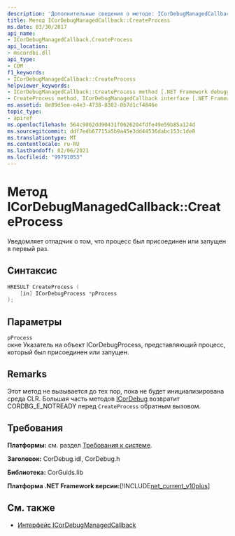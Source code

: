 ```yaml
---
description: 'Дополнительные сведения о методе: ICorDebugManagedCallback:: CreateProcess'
title: Метод ICorDebugManagedCallback::CreateProcess
ms.date: 03/30/2017
api_name:
- ICorDebugManagedCallback.CreateProcess
api_location:
- mscordbi.dll
api_type:
- COM
f1_keywords:
- ICorDebugManagedCallback::CreateProcess
helpviewer_keywords:
- ICorDebugManagedCallback::CreateProcess method [.NET Framework debugging]
- CreateProcess method, ICorDebugManagedCallback interface [.NET Framework debugging]
ms.assetid: 8e89d5ee-e4e3-4738-8302-0b7d1cf4846e
topic_type:
- apiref
ms.openlocfilehash: 564c9862dd90431f0626204fdfe49e59b85a124d
ms.sourcegitcommit: ddf7edb67715a5b9a45e3dd44536dabc153c1de0
ms.translationtype: MT
ms.contentlocale: ru-RU
ms.lasthandoff: 02/06/2021
ms.locfileid: "99791053"
---
```

# <a name="icordebugmanagedcallbackcreateprocess-method"></a>Метод ICorDebugManagedCallback::CreateProcess

Уведомляет отладчик о том, что процесс был присоединен или запущен в первый раз.  
  
## <a name="syntax"></a>Синтаксис  
  
```cpp  
HRESULT CreateProcess (  
    [in] ICorDebugProcess *pProcess  
);  
```  
  
## <a name="parameters"></a>Параметры  

 `pProcess`  
 окне Указатель на объект ICorDebugProcess, представляющий процесс, который был присоединен или запущен.  
  
## <a name="remarks"></a>Remarks  

 Этот метод не вызывается до тех пор, пока не будет инициализирована среда CLR. Большая часть методов [ICorDebug](icordebug-interface.md) возвратит CORDBG_E_NOTREADY перед `CreateProcess` обратным вызовом.  
  
## <a name="requirements"></a>Требования  

 **Платформы:** см. раздел [Требования к системе](../../get-started/system-requirements.md).  
  
 **Заголовок:** CorDebug.idl, CorDebug.h  
  
 **Библиотека:** CorGuids.lib  
  
 **Платформа .NET Framework версии:**[!INCLUDE[net_current_v10plus](../../../../includes/net-current-v10plus-md.md)]  
  
## <a name="see-also"></a>См. также

- [Интерфейс ICorDebugManagedCallback](icordebugmanagedcallback-interface.md)
